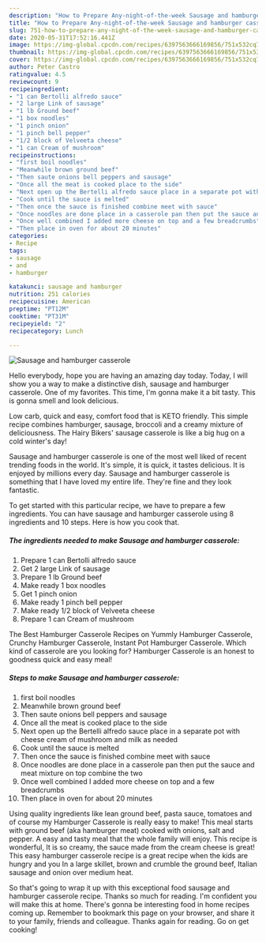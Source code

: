 ```yaml
---
description: "How to Prepare Any-night-of-the-week Sausage and hamburger casserole"
title: "How to Prepare Any-night-of-the-week Sausage and hamburger casserole"
slug: 751-how-to-prepare-any-night-of-the-week-sausage-and-hamburger-casserole
date: 2020-05-31T17:52:16.441Z
image: https://img-global.cpcdn.com/recipes/6397563666169856/751x532cq70/sausage-and-hamburger-casserole-recipe-main-photo.jpg
thumbnail: https://img-global.cpcdn.com/recipes/6397563666169856/751x532cq70/sausage-and-hamburger-casserole-recipe-main-photo.jpg
cover: https://img-global.cpcdn.com/recipes/6397563666169856/751x532cq70/sausage-and-hamburger-casserole-recipe-main-photo.jpg
author: Peter Castro
ratingvalue: 4.5
reviewcount: 9
recipeingredient:
- "1 can Bertolli alfredo sauce"
- "2 large Link of sausage"
- "1 lb Ground beef"
- "1 box noodles"
- "1 pinch onion"
- "1 pinch bell pepper"
- "1/2 block of Velveeta cheese"
- "1 can Cream of mushroom"
recipeinstructions:
- "first boil noodles"
- "Meanwhile brown ground beef"
- "Then saute onions bell peppers and sausage"
- "Once all the meat is cooked place to the side"
- "Next open up the Bertelli alfredo sauce place in a separate pot with cheese cream of mushroom and milk as needed"
- "Cook until the sauce is melted"
- "Then once the sauce is finished combine meet with sauce"
- "Once noodles are done place in a casserole pan then put the sauce and meat mixture on top combine the two"
- "Once well combined I added more cheese on top and a few breadcrumbs"
- "Then place in oven for about 20 minutes"
categories:
- Recipe
tags:
- sausage
- and
- hamburger

katakunci: sausage and hamburger 
nutrition: 251 calories
recipecuisine: American
preptime: "PT12M"
cooktime: "PT31M"
recipeyield: "2"
recipecategory: Lunch

---
```



![Sausage and hamburger casserole](https://img-global.cpcdn.com/recipes/6397563666169856/751x532cq70/sausage-and-hamburger-casserole-recipe-main-photo.jpg)

Hello everybody, hope you are having an amazing day today. Today, I will show you a way to make a distinctive dish, sausage and hamburger casserole. One of my favorites. This time, I'm gonna make it a bit tasty. This is gonna smell and look delicious.

Low carb, quick and easy, comfort food that is KETO friendly. This simple recipe combines hamburger, sausage, broccoli and a creamy mixture of deliciousness. The Hairy Bikers&#39; sausage casserole is like a big hug on a cold winter&#39;s day!

Sausage and hamburger casserole is one of the most well liked of recent trending foods in the world. It's simple, it is quick, it tastes delicious. It is enjoyed by millions every day. Sausage and hamburger casserole is something that I have loved my entire life. They're fine and they look fantastic.


To get started with this particular recipe, we have to prepare a few ingredients. You can have sausage and hamburger casserole using 8 ingredients and 10 steps. Here is how you cook that.

<!--inarticleads1-->

##### The ingredients needed to make Sausage and hamburger casserole:

1. Prepare 1 can Bertolli alfredo sauce
1. Get 2 large Link of sausage
1. Prepare 1 lb Ground beef
1. Make ready 1 box noodles
1. Get 1 pinch onion
1. Make ready 1 pinch bell pepper
1. Make ready 1/2 block of Velveeta cheese
1. Prepare 1 can Cream of mushroom


The Best Hamburger Casserole Recipes on Yummly Hamburger Casserole, Crunchy Hamburger Casserole, Instant Pot Hamburger Casserole. Which kind of casserole are you looking for? Hamburger Casserole is an honest to goodness quick and easy meal! 

<!--inarticleads2-->

##### Steps to make Sausage and hamburger casserole:

1. first boil noodles
1. Meanwhile brown ground beef
1. Then saute onions bell peppers and sausage
1. Once all the meat is cooked place to the side
1. Next open up the Bertelli alfredo sauce place in a separate pot with cheese cream of mushroom and milk as needed
1. Cook until the sauce is melted
1. Then once the sauce is finished combine meet with sauce
1. Once noodles are done place in a casserole pan then put the sauce and meat mixture on top combine the two
1. Once well combined I added more cheese on top and a few breadcrumbs
1. Then place in oven for about 20 minutes


Using quality ingredients like lean ground beef, pasta sauce, tomatoes and of course my Hamburger Casserole is really easy to make! This meal starts with ground beef (aka hamburger meat) cooked with onions, salt and pepper. A easy and tasty meal that the whole family will enjoy. This recipe is wonderful, It is so creamy, the sauce made from the cream cheese is great! This easy hamburger casserole recipe is a great recipe when the kids are hungry and you In a large skillet, brown and crumble the ground beef, Italian sausage and onion over medium heat. 

So that's going to wrap it up with this exceptional food sausage and hamburger casserole recipe. Thanks so much for reading. I'm confident you will make this at home. There's gonna be interesting food in home recipes coming up. Remember to bookmark this page on your browser, and share it to your family, friends and colleague. Thanks again for reading. Go on get cooking!
